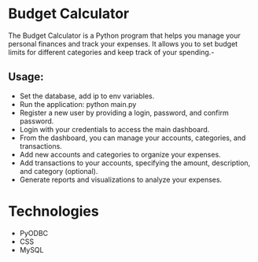# Budget Calculator

The Budget Calculator is a Python program that helps you manage your personal finances and track your expenses. It allows you to set budget limits for different categories and keep track of your spending.- 

## Usage:
- Set the database, add ip to env variables.
- Run the application: python main.py
- Register a new user by providing a login, password, and confirm password.
- Login with your credentials to access the main dashboard.
- From the dashboard, you can manage your accounts, categories, and transactions.
- Add new accounts and categories to organize your expenses.
- Add transactions to your accounts, specifying the amount, description, and category (optional).
- Generate reports and visualizations to analyze your expenses.

# Technologies
- PyODBC
- CSS
- MySQL
